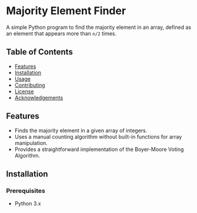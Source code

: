 # Majority Element Finder

A simple Python program to find the majority element in an array, defined as an element that appears more than `n/2` times.

## Table of Contents

- [Features](#features)
- [Installation](#installation)
- [Usage](#usage)
- [Contributing](#contributing)
- [License](#license)
- [Acknowledgements](#acknowledgements)

## Features

- Finds the majority element in a given array of integers.
- Uses a manual counting algorithm without built-in functions for array manipulation.
- Provides a straightforward implementation of the Boyer-Moore Voting Algorithm.

## Installation

### Prerequisites

- Python 3.x


